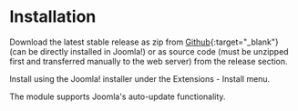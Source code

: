 # Installation

Download the latest stable release as zip from [Github](https://github.com/UlricusR/joomla-churchcal/releases){:target="_blank"} (can be directly installed in Joomla!) or as source code (must be unzipped first and transferred manually to the web server) from the release section.

Install using the Joomla! installer under the Extensions - Install menu.

The module supports Joomla's auto-update functionality.

